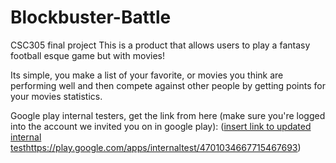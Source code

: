 # Blockbuster-Battle
CSC305 final project
This is a product that allows users to play a fantasy football esque game but with movies!

Its simple, you make a list of your favorite, or movies you think are performing well and then compete against other people by getting points for your movies statistics.

Google play internal testers, get the link from here (make sure you're logged into the account we invited you on in google play): ([insert link to updated internal test](https://play.google.com/apps/internaltest/4701034667715467693)https://play.google.com/apps/internaltest/4701034667715467693)
